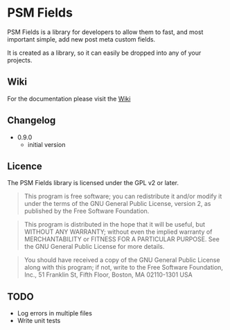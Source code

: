 # PSM Fields

PSM Fields is a library for developers to allow them to fast, and most important simple, add new post meta custom fields.

It is created as a library, so it can easily be dropped into any of your projects.

## Wiki

For the documentation please visit the [Wiki](https://github.com/AleksandarPredic/psm-fields/wiki)

## Changelog

 * 0.9.0
    * initial version
    
## Licence

The PSM Fields library is licensed under the GPL v2 or later.

>This program is free software; you can redistribute it and/or modify it under the terms of the GNU General Public License, version 2, as published by the Free Software Foundation.

>This program is distributed in the hope that it will be useful, but WITHOUT ANY WARRANTY; without even the implied warranty of MERCHANTABILITY or FITNESS FOR A PARTICULAR PURPOSE. See the GNU General Public License for more details.

>You should have received a copy of the GNU General Public License along with this program; if not, write to the Free Software Foundation, Inc., 51 Franklin St, Fifth Floor, Boston, MA 02110-1301 USA

## TODO
* Log errors in multiple files
* Write unit tests
